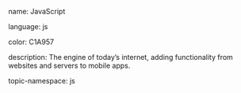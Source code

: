 name: JavaScript

language: js

color: C1A957

description: The engine of today’s internet, adding functionality from websites and servers to mobile apps.

topic-namespace: js
